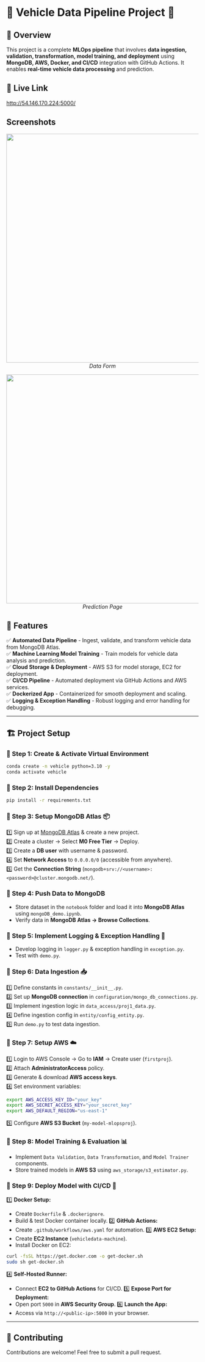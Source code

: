 # 🚗 Vehicle Data Pipeline Project 🚀


## 📌 Overview
This project is a complete **MLOps pipeline** that involves **data ingestion, validation, transformation, model training, and deployment** using **MongoDB, AWS, Docker, and CI/CD** integration with GitHub Actions. It enables **real-time vehicle data processing** and prediction.

## 🚀 Live Link
http://54.146.170.224:5000/

## Screenshots

<p align="center">
  <img src="screenshot/1.png" width="600"><br>
  <em>Data Form</em>
</p>

<p align="center">
  <img src="screenshot/2.png" width="600"><br>
  <em>Prediction Page</em>
</p>


## 🎯 Features
✅ **Automated Data Pipeline** - Ingest, validate, and transform vehicle data from MongoDB Atlas.  
✅ **Machine Learning Model Training** - Train models for vehicle data analysis and prediction.  
✅ **Cloud Storage & Deployment** - AWS S3 for model storage, EC2 for deployment.  
✅ **CI/CD Pipeline** - Automated deployment via GitHub Actions and AWS services.  
✅ **Dockerized App** - Containerized for smooth deployment and scaling.  
✅ **Logging & Exception Handling** - Robust logging and error handling for debugging.  

---

## 🏗 Project Setup

### 🔹 Step 1: Create & Activate Virtual Environment
```bash
conda create -n vehicle python=3.10 -y
conda activate vehicle
```

### 🔹 Step 2: Install Dependencies
```bash
pip install -r requirements.txt
```

### 🔹 Step 3: Setup MongoDB Atlas 📦
1️⃣ Sign up at [MongoDB Atlas](https://www.mongodb.com/atlas) & create a new project.  
2️⃣ Create a cluster → Select **M0 Free Tier** → Deploy.  
3️⃣ Create a **DB user** with username & password.  
4️⃣ Set **Network Access** to `0.0.0.0/0` (accessible from anywhere).  
5️⃣ Get the **Connection String** (`mongodb+srv://<username>:<password>@cluster.mongodb.net/`).  

### 🔹 Step 4: Push Data to MongoDB
- Store dataset in the `notebook` folder and load it into **MongoDB Atlas** using `mongoDB_demo.ipynb`.  
- Verify data in **MongoDB Atlas → Browse Collections**.

### 🔹 Step 5: Implement Logging & Exception Handling 📝
- Develop logging in `logger.py` & exception handling in `exception.py`.  
- Test with `demo.py`.

### 🔹 Step 6: Data Ingestion 📥
1️⃣ Define constants in `constants/__init__.py`.  
2️⃣ Set up **MongoDB connection** in `configuration/mongo_db_connections.py`.  
3️⃣ Implement ingestion logic in `data_access/proj1_data.py`.  
4️⃣ Define ingestion config in `entity/config_entity.py`.  
5️⃣ Run `demo.py` to test data ingestion.

### 🔹 Step 7: Setup AWS ☁️
1️⃣ Login to AWS Console → Go to **IAM** → Create user (`firstproj`).  
2️⃣ Attach **AdministratorAccess** policy.  
3️⃣ Generate & download **AWS access keys**.  
4️⃣ Set environment variables:
```bash
export AWS_ACCESS_KEY_ID="your_key"
export AWS_SECRET_ACCESS_KEY="your_secret_key"
export AWS_DEFAULT_REGION="us-east-1"
```
5️⃣ Configure **AWS S3 Bucket** (`my-model-mlopsproj`).

### 🔹 Step 8: Model Training & Evaluation 📊
- Implement `Data Validation`, `Data Transformation`, and `Model Trainer` components.  
- Store trained models in **AWS S3** using `aws_storage/s3_estimator.py`.  

### 🔹 Step 9: Deploy Model with CI/CD 🚀
1️⃣ **Docker Setup:**  
   - Create `Dockerfile` & `.dockerignore`.  
   - Build & test Docker container locally.
2️⃣ **GitHub Actions:**  
   - Create `.github/workflows/aws.yaml` for automation.
3️⃣ **AWS EC2 Setup:**  
   - Create **EC2 Instance** (`vehicledata-machine`).  
   - Install Docker on EC2:
   ```bash
   curl -fsSL https://get.docker.com -o get-docker.sh
   sudo sh get-docker.sh
   ```
4️⃣ **Self-Hosted Runner:**  
   - Connect **EC2 to GitHub Actions** for CI/CD.
5️⃣ **Expose Port for Deployment:**  
   - Open port `5000` in **AWS Security Group**.
6️⃣ **Launch the App:**  
   - Access via `http://<public-ip>:5000` in your browser.

---

## 🤝 Contributing
Contributions are welcome! Feel free to submit a pull request.  
